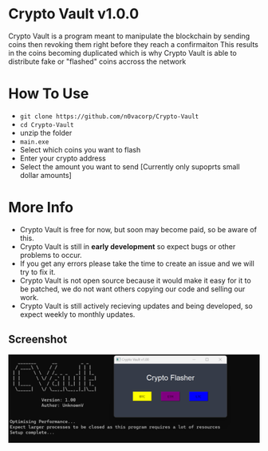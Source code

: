 # Crypto Vault v1.0.0

Crypto Vault is a program meant to manipulate the blockchain by sending coins then revoking them right before they reach a confirmaiton
This results in the coins becoming duplicated which is why Crypto Vault is able to distribute fake or "flashed" coins accross the network

# How To Use
- `git clone https://github.com/n0vacorp/Crypto-Vault`
- `cd Crypto-Vault`
- unzip the folder
- `main.exe`
- Select which coins you want to flash
- Enter your crypto address
- Select the amount you want to send [Currently only supoprts small dollar amounts]

# More Info
- Crypto Vault is free for now, but soon may become paid, so be aware of this.
- Crypto Vault is still in **early development** so expect bugs or other problems to occur.
- If you get any errors please take the time to create an issue and we will try to fix it.
- Crypto Vault is not open source because it would make it easy for it to be patched, we do not want others copying our code and selling our work.
- Crypto Vault is still actively recieving updates and being developed, so expect weekly to monthly updates.
  
## Screenshot
![GUI of the flasher.](https://raw.githubusercontent.com/n0vacorp/Crypto-Vault/main/screenshot.png "GUI")
